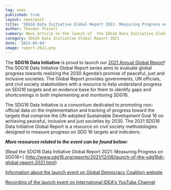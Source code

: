 ```yaml
---
tag: news
published: true
layout: news/post
title: 'SDG16 Data Initiative Global Report 2021: Measuring Progress on SDG16+'
author: Theodor Thisell
summary: News Article on the launch of  the SDG16 Data Initiative Global Report 2021
category: SDG16 Data Initiative Global Report 2021
date: '2022-05-04'
image: report-2021.png
---
```

The **SDG16 Data Initiative** is proud to launch our [2021 Annual Global Report](https://www.idea.int/sites/default/files/news/news-pdfs/SDG16DI%20Global%20Report%202021%20FINAL.pdf)! The SDG16 Data Initiative Global Report series aims to evaluate global progress towards realizing the 2030 Agenda’s promise of peaceful, just and inclusive societies. The Global Report provides governments, UN officials, and civil society stakeholders with a resource to help understand progress on SDG16 targets and an evidence base for them to identify gaps and shortcomings in both implementing and monitoring SDG16.

The SDG16 Data Initiative is a consortium dedicated to promoting non-official data on the implementation and tracking of progress toward the targets that comprise the UN-adopted Sustainable Development Goal 16 on achieving peaceful, inclusive and just societies by 2030. The 2021 SDG16 Data Initiative Global Report is a resource on civil society methodologies designed to measure progress on SDG 16 targets and indicators.
 
  
  
  
  
**_More resources related to the event can be found below:_**

[Read the SDG16 Data Initiative Global Report 2021: Measuring Progress on SDG16+]
(http://www.sdg16.org/reports/2021/12/06/launch-of-the-sdg16di-global-report-2021.html)

[Information about the launch event on Global Democracy Coalition website](https://www.globaldemocracycoalition.org/sdg16-data-initiative)

[Recording of the launch event on International IDEA's YouTube Channel](https://youtu.be/0u064bR37SQ)

